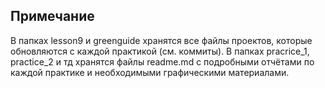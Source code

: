 Примечание
----
В папках lesson9 и greenguide хранятся все файлы проектов, которые обновляются с каждой практикой (см. коммиты). В папках pracrice_1, practice_2 и тд хранятся файлы readme.md с подробными отчётами по каждой практике и необходимыми графическими материалами.
